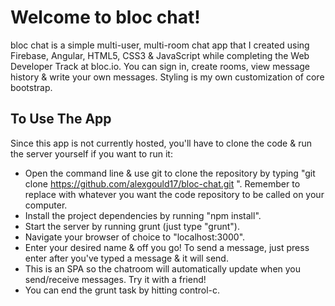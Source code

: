 # Welcome to bloc chat!
bloc chat is a simple multi-user, multi-room chat app that I created using Firebase, Angular, HTML5, CSS3 & JavaScript while completing the Web Developer Track at bloc.io. You can sign in, create rooms, view message history & write your own messages. Styling is my own customization of core bootstrap.

## To Use The App
Since this app is not currently hosted, you'll have to clone the code & run the server yourself if you want to run it:
- Open the command line & use git to clone the repository by typing "git clone https://github.com/alexgould17/bloc-chat.git <your-repo-name>". Remember to replace <your-repo-name> with whatever you want the code repository to be called on your computer.
- Install the project dependencies by running "npm install".
- Start the server by running grunt (just type "grunt").
- Navigate your browser of choice to "localhost:3000".
- Enter your desired name & off you go! To send a message, just press enter after you've typed a message & it will send.
- This is an SPA so the chatroom will automatically update when you send/receive messages. Try it with a friend!
- You can end the grunt task by hitting control-c.
